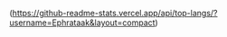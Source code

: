 <!---

- 👋 Hi, I’m @Ephrataak
- 👀 I’m interested in ...
- 🌱 I’m currently learning ...
- 💞️ I’m looking to collaborate on ...
- 📫 How to reach me ...


Ephrataak/Ephrataak is a ✨ special ✨ repository because its `README.md` (this file) appears on your GitHub profile.
You can click the Preview link to take a look at your changes.
--->


<!-- ![EPhrata's GitHub stats](https://github-readme-stats.vercel.app/api?username=Ephrataak&theme=gruvbox_light) -->
(https://github-readme-stats.vercel.app/api/top-langs/?username=Ephrataak&layout=compact)
